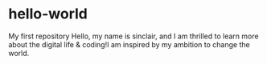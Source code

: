 # hello-world
My first repository
Hello, my name is sinclair, and I am thrilled to learn more about the digital life & coding!I am inspired by my ambition to change the world.
